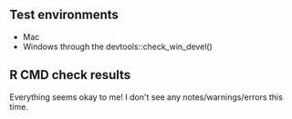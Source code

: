 ## Test environments
* Mac
* Windows through the devtools::check_win_devel()

## R CMD check results
Everything seems okay to me! I don't see any notes/warnings/errors this time.
